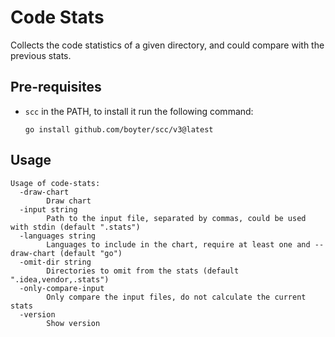 # Code Stats

Collects the code statistics of a given directory, and could compare with the previous stats.

## Pre-requisites

- `scc` in the PATH, to install it run the following command:
  ```shell
  go install github.com/boyter/scc/v3@latest
  ```
  
## Usage

```text
Usage of code-stats:
  -draw-chart
        Draw chart
  -input string
        Path to the input file, separated by commas, could be used with stdin (default ".stats")
  -languages string
        Languages to include in the chart, require at least one and --draw-chart (default "go")
  -omit-dir string
        Directories to omit from the stats (default ".idea,vendor,.stats")
  -only-compare-input
        Only compare the input files, do not calculate the current stats
  -version
        Show version
```
